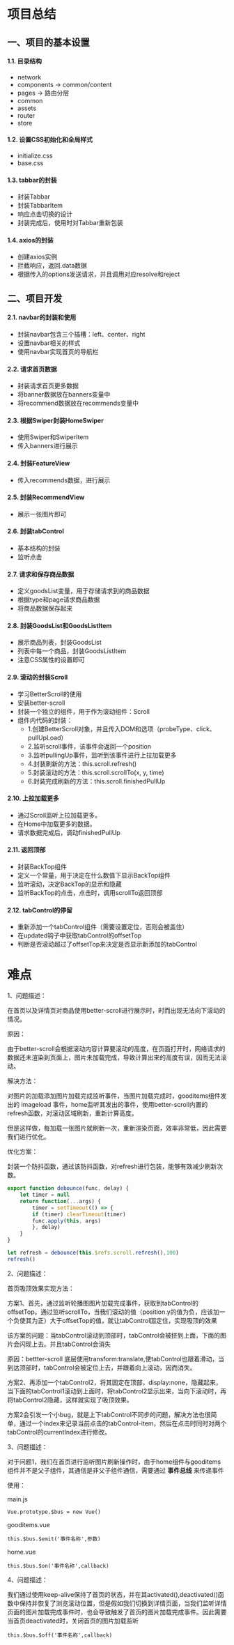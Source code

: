 # 项目总结

## 一、项目的基本设置



#### 1.1. 目录结构

- network
- components -> common/content
- pages -> 路由分层
- common 
- assets
- router
- store



#### 1.2. 设置CSS初始化和全局样式

- initialize.css
- base.css

#### 1.3. tabbar的封装

- 封装Tabbar
- 封装TabbarItem
- 响应点击切换的设计
- 封装完成后，使用时对Tabbar重新包装

#### 1.4. axios的封装

- 创建axios实例
- 拦截响应，返回.data数据
- 根据传入的options发送请求，并且调用对应resolve和reject

## 二、项目开发

#### 2.1. navbar的封装和使用

- 封装navbar包含三个插槽：left、center、right
- 设置navbar相关的样式
- 使用navbar实现首页的导航栏

#### 2.2. 请求首页数据

- 封装请求首页更多数据
- 将banner数据放在banners变量中
- 将recommend数据放在recommends变量中

#### 2.3. 根据Swiper封装HomeSwiper

- 使用Swiper和SwiperItem
- 传入banners进行展示

#### 2.4. 封装FeatureView

- 传入recommends数据，进行展示

#### 2.5. 封装RecommendView

- 展示一张图片即可

#### 2.6. 封装tabControl

- 基本结构的封装
- 监听点击

#### 2.7. 请求和保存商品数据

- 定义goodsList变量，用于存储请求到的商品数据
- 根据type和page请求商品数据
- 将商品数据保存起来

#### 2.8. 封装GoodsList和GoodsListItem

- 展示商品列表，封装GoodsList
- 列表中每一个商品，封装GoodsListItem
- 注意CSS属性的设置即可

#### 2.9. 滚动的封装Scroll

- 学习BetterScroll的使用
- 安装better-scroll
- 封装一个独立的组件，用于作为滚动组件：Scroll
- 组件内代码的封装：
  - 1.创建BetterScroll对象，并且传入DOM和选项（probeType、click、pullUpLoad）
  - 2.监听scroll事件，该事件会返回一个position
  - 3.监听pullingUp事件，监听到该事件进行上拉加载更多
  - 4.封装刷新的方法：this.scroll.refresh()
  - 5.封装滚动的方法：this.scroll.scrollTo(x, y, time)
  - 6.封装完成刷新的方法：this.scroll.finishedPullUp

#### 2.10. 上拉加载更多

- 通过Scroll监听上拉加载更多。
- 在Home中加载更多的数据。
- 请求数据完成后，调动finishedPullUp

#### 2.11. 返回顶部

- 封装BackTop组件
- 定义一个常量，用于决定在什么数值下显示BackTop组件
- 监听滚动，决定BackTop的显示和隐藏
- 监听BackTop的点击，点击时，调用scrollTo返回顶部

#### 2.12. tabControl的停留

- 重新添加一个tabControl组件（需要设置定位，否则会被盖住）
- 在updated钩子中获取tabControl的offsetTop
- 判断是否滚动超过了offsetTop来决定是否显示新添加的tabControl

# 难点

1、问题描述：

在首页以及详情页对商品使用better-scroll进行展示时，时而出现无法向下滚动的情况。

原因：

由于better-scroll会根据滚动内容计算要滚动的高度，在页面打开时，网络请求的数据还未渲染到页面上，图片未加载完成，导致计算出来的高度有误，因而无法滚动。

解决方法：

对图片的加载添加图片加载完成监听事件，当图片加载完成时，gooditems组件发出的 imageload 事件，home监听其发出的事件，使用better-scroll内置的refresh函数，对滚动区域刷新，重新计算高度。

但是这样做，每加载一张图片就刷新一次，重新渲染页面，效率非常低，因此需要我们进行优化。

优化方案：

封装一个防抖函数，通过该防抖函数，对refresh进行包装，能够有效减少刷新次数。

```js
export function debounce(func, delay) {
    let timer = null
    return function(...args) {
        timer = setTimeout(() => {
        if (timer) clearTimeout(timer)
        func.apply(this, args)
        }, delay)
    }
}
```

```js
let refresh = debounce(this.$refs.scroll.refresh(),100)
refresh()
```

2、问题描述：

首页吸顶效果实现方法：

方案1、首先，通过监听轮播图图片加载完成事件，获取到tabControl的offsetTop。通过监听scrollTo，当我们滚动的值（position.y的值为负，应该加一个负使其为正）大于offsetTop的值，就让tabControl固定住，实现吸顶的效果

该方案的问题：当tabControl滚动到顶部时，tabControl会被挤到上面，下面的图片会闪现上去。并且tabControl会消失

原因：bettter-scroll 底层使用transform:translate,使tabControl也跟着滑动，当到达顶部时，tabControl会被定位上去，并跟着向上滚动，因而消失。

方案2、再添加一个tabControl2，将其固定在顶部，display:none，隐藏起来，当下面的tabControl1滚动到上面时，将tabControl2显示出来，当向下滚动时，再将tabControl2隐藏，这样就实现了吸顶效果。

方案2会引发一个小bug，就是上下tabControl不同步的问题，解决方法也很简单，通过一个index来记录当前点击的tabControl-item，然后在点击时同时对两个tabControl的currentIndex进行修改。

3、问题描述：

对于问题1，我们在首页进行监听图片刷新操作时，由于home组件与gooditems组件并不是父子组件，其通信是非父子组件通信，需要通过 **事件总线** 来传递事件

使用：

main.js

```vue
Vue.prototype.$bus = new Vue()
```

gooditems.vue

```vue
this.$bus.$emit('事件名称',参数)
```

home.vue

```vue
this.$bus.$on('事件名称',callback)
```

4、问题描述：

我们通过使用keep-alive保持了首页的状态，并在其activated(),deactivated()函数中保持并恢复了浏览滚动位置，但是假如我们切换到详情页面，当我们监听详情页面的图片加载完成事件时，也会导致触发了首页的图片加载完成事件。因此需要当首页deactivated时，关闭首页的图片加载监听

```vue
this.$bus.$off('事件名称',callback)
```

